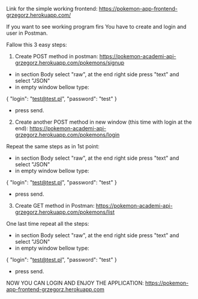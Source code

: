 Link for the simple working frontend:
https://pokemon-app-frontend-grzegorz.herokuapp.com/

If you want to see working program firs You have to create and login and user in Postman.

Fallow this 3 easy steps:

1) Create POST method in postman:
https://pokemon-academi-api-grzegorz.herokuapp.com/pokemons/signup

- in section Body select "raw", at the end right side press "text" and select "JSON"
- in empty window bellow type:

{
    "login": "test@test.pl",
    "password": "test"
}

- press send.

2) Create another POST method in new window (this time with login at the end):
https://pokemon-academi-api-grzegorz.herokuapp.com/pokemons/login

Repeat the same steps as in 1st point:


- in section Body select "raw", at the end right side press "text" and select "JSON"
- in empty window bellow type:

{
    "login": "test@test.pl",
    "password": "test"
}

- press send.

3) Create GET method in Postman:
https://pokemon-academi-api-grzegorz.herokuapp.com/pokemons/list

One last time repeat all the steps:

- in section Body select "raw", at the end right side press "text" and select "JSON"
- in empty window bellow type:

{
    "login": "test@test.pl",
    "password": "test"
}

- press send.

NOW YOU CAN LOGIN AND ENJOY THE APPLICATION:
https://pokemon-app-frontend-grzegorz.herokuapp.com
